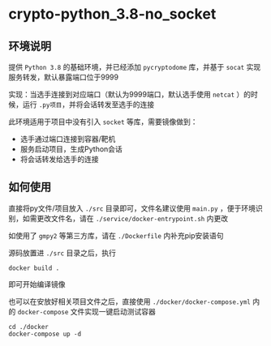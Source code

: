 # crypto-python_3.8-no_socket

## 环境说明

提供 `Python 3.8` 的基础环境，并已经添加 `pycryptodome` 库，并基于 `socat` 实现服务转发，默认暴露端口位于9999

实现：当选手连接到对应端口（默认为9999端口，默认选手使用 `netcat` ）的时候，运行 `.py项目`，并将会话转发至选手的连接

此环境适用于项目中没有引入 `socket` 等库，需要镜像做到：
- 选手通过端口连接到容器/靶机
- 服务启动项目，生成Python会话
- 将会话转发给选手的连接

## 如何使用

直接将py文件/项目放入 `./src` 目录即可，文件名建议使用 `main.py` ，便于环境识别，如需更改文件名，请在 `./service/docker-entrypoint.sh` 内更改

如使用了 `gmpy2` 等第三方库，请在 `./Dockerfile` 内补充pip安装语句

源码放置进 `./src` 目录之后，执行 
```shell
docker build .
```
即可开始编译镜像

也可以在安放好相关项目文件之后，直接使用 `./docker/docker-compose.yml` 内的 `docker-compose` 文件实现一键启动测试容器

```shell
cd ./docker
docker-compose up -d
```